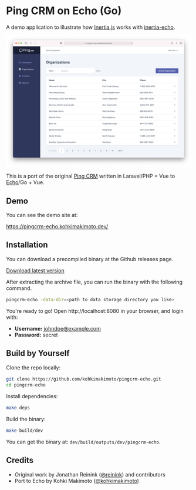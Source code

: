 # Ping CRM on Echo (Go)

A demo application to illustrate how [Inertia.js](https://inertiajs.com/) works with [inertia-echo](https://github.com/kohkimakimoto/inertia-echo).

![](screenshot.png)

This is a port of the original [Ping CRM](https://github.com/inertiajs/pingcrm) written in Laravel/PHP + Vue to [Echo](https://echo.labstack.com/)/Go + Vue.

## Demo

You can see the demo site at:

https://pingcrm-echo.kohkimakimoto.dev/

## Installation

You can download a precompiled binary at the Github releases page.

[Download latest version](https://github.com/kohkimakimoto/pingcrm-echo/releases/latest)

After extracting the archive file, you can run the binary with the following command.

```sh
pingcrm-echo -data-dir=<path to data storage directory you like>
```

You're ready to go! Open http://localhost:8080 in your browser, and login with:

- **Username:** johndoe@example.com
- **Password:** secret

## Build by Yourself

Clone the repo locally:

```sh
git clone https://github.com/kohkimakimoto/pingcrm-echo.git
cd pingcrm-echo
```

Install dependencies:


```sh
make deps
```

Build the binary:

```sh
make build/dev
```

You can get the binary at: `dev/build/outputs/dev/pingcrm-echo`.

## Credits

- Original work by Jonathan Reinink ([@reinink](https://github.com/reinink)) and contributors
- Port to Echo by Kohki Makimoto ([@kohkimakimoto](https://github.com/kohkimakimoto))

